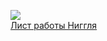 ![](/books/child_tale/Джон%20Рональд%20Руэл%20Толкин/Лист%20работы%20Ниггля.jpg)  
[Лист работы Ниггля](/books/child_tale/Джон%20Рональд%20Руэл%20Толкин/Лист%20работы%20Ниггля)
